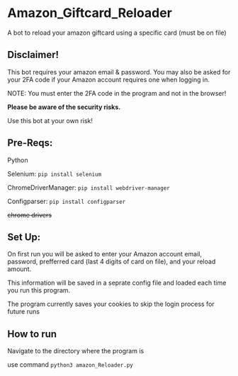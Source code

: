 # Amazon_Giftcard_Reloader
A bot to reload your amazon giftcard using a specific card (must be on file)


## Disclaimer!

This bot requires your amazon email & password. You may also be asked for your 2FA code if your Amazon account requires one when logging in.

NOTE: You must enter the 2FA code in the program and not in the browser!

**Please be aware of the security risks.**

Use this bot at your own risk!

## Pre-Reqs:
Python

Selenium: ```pip install selenium```

ChromeDriverManager: ```pip install webdriver-manager```

Configparser: ```pip install configparser```

~~chrome drivers~~


## Set Up:
On first run you will be asked to enter your Amazon account email, password, prefferred card (last 4 digits of card on file), and your reload amount.

This information will be saved in a seprate config file and loaded each time you run this program.

The program currently saves your cookies to skip the login process for future runs

## How to run
Navigate to the directory where the program is

use command ```python3 amazon_Reloader.py```
